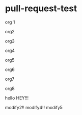 # pull-request-test

org 1

org2

org3

org4

org5

org6

org7

org8

hello
HEY!!!

modify2!!
modify4!!
modify5
